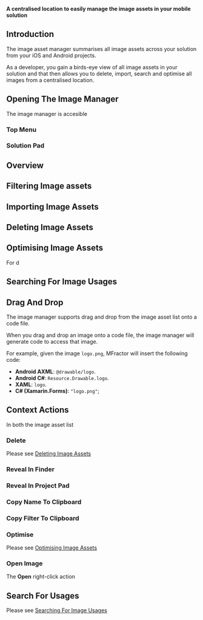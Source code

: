 **A centralised location to easily manage the image assets in your mobile solution**

## Introduction

The image asset manager summarises all image assets across your solution from your iOS and Android projects.

As a developer, you gain a birds-eye view of all image assets in your solution and that then allows you to delete, import, search and optimise all images from a centralised location.

## Opening The Image Manager

The image manager is accesible

### Top Menu

### Solution Pad

###

## Overview

## Filtering Image assets

## Importing Image Assets

## Deleting Image Assets

## Optimising Image Assets

For d

## Searching For Image Usages

## Drag And Drop

The image manager supports drag and drop from the image asset list onto a code file.

When you drag and drop an image onto a code file, the image manager will generate code to access that image.

For example, given the image `logo.png`, MFractor will insert the following code:

 * **Android AXML**: `@drawable/logo`.
 * **Android C#**: `Resource.Drawable.logo`.
 * **XAML**: `logo`.
 * **C# (Xamarin.Forms)**: `"logo.png"`;

## Context Actions

In both the image asset list

### Delete

Please see [Deleting Image Assets](#deleting-image-assets)

### Reveal In Finder

### Reveal In Project Pad

### Copy Name To Clipboard

### Copy Filter To Clipboard

### Optimise

Please see [Optimising Image Assets](#optimising-image-assets)

### Open Image

The **Open** right-click action

## Search For Usages

Please see [Searching For Image Usages](#searching-for-image-usages)
